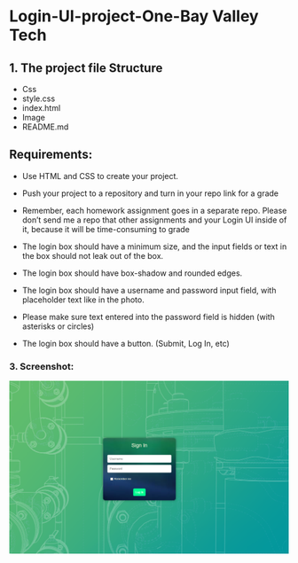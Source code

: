 # Login-UI-project-One-Bay Valley Tech


## 1. The project file Structure
* Css
 * style.css
 * index.html
 * Image
 * README.md

## Requirements:

 - Use HTML and CSS to create your project.

- Push your project to a repository and turn in your repo link for a grade

- Remember, each homework assignment goes in a separate repo. Please don’t send me a repo that other assignments and your Login UI inside of it, because it will be time-consuming to grade

- The login box should have a minimum size, and the input fields or text in the box should not leak out of the box.

- The login box should have box-shadow and rounded edges.

- The login box should have a username and password input field, with placeholder text like in the photo.

- Please make sure text entered into the password field is hidden (with asterisks or circles)

- The login box should have a button. (Submit, Log In, etc)

### 3. Screenshot:

![My Image](Image/Log-In.png)



